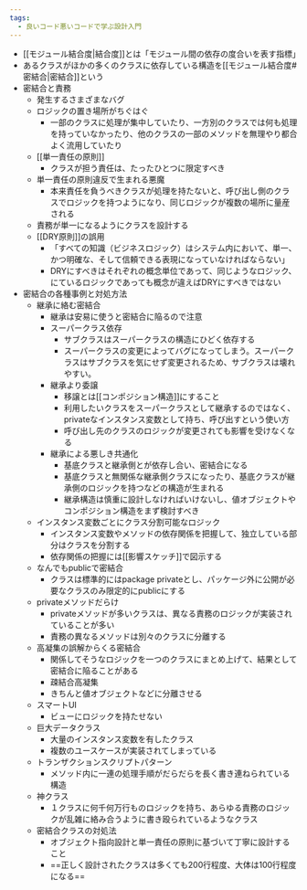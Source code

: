 ```yaml
---
tags:
  - 良いコード悪いコードで学ぶ設計入門
---
```

- [[モジュール結合度|結合度]]とは「モジュール間の依存の度合いを表す指標」
- あるクラスがほかの多くのクラスに依存している構造を[[モジュール結合度#密結合|密結合]]という
- 密結合と責務
	- 発生するさまざまなバグ
	- ロジックの置き場所がちぐはぐ
		- 一部のクラスに処理が集中していたり、一方別のクラスでは何も処理を持っていなかったり、他のクラスの一部のメソッドを無理やり都合よく流用していたり
	- [[単一責任の原則]]
		- クラスが担う責任は、たったひとつに限定すべき
	- 単一責任の原則違反で生まれる悪魔
		- 本来責任を負うべきクラスが処理を持たないと、呼び出し側のクラスでロジックを持つようになり、同じロジックが複数の場所に量産される
	- 責務が単一になるようにクラスを設計する
	- [[DRY原則]]の誤用
		- 「すべての知識（ビジネスロジック）はシステム内において、単一、かつ明確な、そして信頼できる表現になっていなければならない」
		- DRYにすべきはそれぞれの概念単位であって、同じようなロジック、にているロジックであっても概念が違えばDRYにすべきではない
- 密結合の各種事例と対処方法
	- 継承に絡む密結合
		- 継承は安易に使うと密結合に陥るので注意
		- スーパークラス依存
			- サブクラスはスーパークラスの構造にひどく依存する
			- スーパークラスの変更によってバグになってしまう。スーパークラスはサブクラスを気にせず変更されるため、サブクラスは壊れやすい。
		- 継承より委譲
			- 移譲とは[[コンポジション構造]]にすること
			- 利用したいクラスをスーパークラスとして継承するのではなく、privateなインスタンス変数として持ち、呼び出すという使い方
			- 呼び出し先のクラスのロジックが変更されても影響を受けなくなる
		- 継承による悪しき共通化
			- 基底クラスと継承側とが依存し合い、密結合になる
			- 基底クラスと無関係な継承側クラスになったり、基底クラスが継承側のロジックを持つなどの構造が生まれる
			- 継承構造は慎重に設計しなければいけないし、値オブジェクトやコンポジション構造をまず検討すべき
	- インスタンス変数ごとにクラス分割可能なロジック
		- インスタンス変数やメソッドの依存関係を把握して、独立している部分はクラスを分割する
		- 依存関係の把握には[[影響スケッチ]]で図示する
	- なんでもpublicで密結合
		- クラスは標準的にはpackage privateとし、パッケージ外に公開が必要なクラスのみ限定的にpublicにする
	- privateメソッドだらけ
		- privateメソッドが多いクラスは、異なる責務のロジックが実装されていることが多い
		- 責務の異なるメソッドは別々のクラスに分離する
	- 高凝集の誤解からくる密結合
		- 関係してそうなロジックを一つのクラスにまとめ上げて、結果として密結合に陥ることがある
		- 疎結合高凝集
		- きちんと値オブジェクトなどに分離させる
	- スマートUI
		- ビューにロジックを持たせない
	- 巨大データクラス
		- 大量のインスタンス変数を有したクラス
		- 複数のユースケースが実装されてしまっている
	- トランザクションスクリプトパターン
		- メソッド内に一連の処理手順がだらだらを長く書き連ねられている構造
	- 神クラス
		- １クラスに何千何万行ものロジックを持ち、あらゆる責務のロジックが乱雑に絡み合うように書き殴られているようなクラス
	- 密結合クラスの対処法
		- オブジェクト指向設計と単一責任の原則に基づいて丁寧に設計すること
		- ==正しく設計されたクラスは多くても200行程度、大体は100行程度になる==